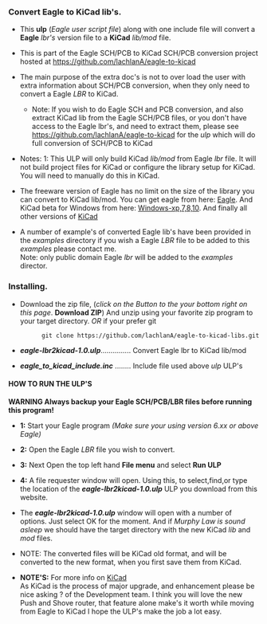 ### **Convert Eagle to KiCad lib's.**


* This **ulp** (*Eagle user script file*) along with one include file will convert a **Eagle** *lbr's* version file to a **KiCad** *lib/mod* file.  

* This is part of the Eagle SCH/PCB to KiCad SCH/PCB conversion project hosted at https://github.com/lachlanA/eagle-to-kicad  

* The main purpose of the extra doc's is not to over load the user with extra information about SCH/PCB conversion, when they only need to convert a Eagle *LBR* to KiCad.  
	* Note: If you wish to do Eagle SCH and PCB conversion, and also extract KiCad lib from the Eagle SCH/PCB files, or you don't have access to the Eagle lbr's, and need to extract them, please see https://github.com/lachlanA/eagle-to-kicad for the *ulp* which will do full conversion of SCH/PCB to KiCad  

* Notes: 1: This ULP will only build KiCad *lib/mod* from Eagle *lbr* file. It will not build project files for KiCad or configure the library setup for KiCad. You will need to manually do this in KiCad.  

* The freeware version of Eagle has no limit on the size of the library you can convert to KiCad lib/mod. You can get eagle from here:  [Eagle](http://www.cadsoftusa.com/download-eagle/).  And KiCad beta for Windows from here: [Windows-xp,7,8,10](http://downloads.kicad-pcb.org/windows/).  And finally all other versions of [KiCad](http://kicad-pcb.org/download/)

* A number of example's of converted Eagle lib's have been provided in the *examples* directory if you wish a Eagle *LBR* file to be added to this *examples* please contact me.  
    Note: only public domain Eagle *lbr* will be added to the *examples* director.  
### Installing.
* Download the zip file, (*click on the Button to the your bottom right on this page*. **Download ZIP**) And unzip using your favorite zip program to your target directory. *OR* if your prefer git

			git clone https://github.com/lachlanA/eagle-to-kicad-libs.git  

* ***eagle-lbr2kicad-1.0.ulp***...............  Convert Eagle lbr to KiCad lib/mod  
* ***eagle_to_kicad_include.inc*** ........  Include file used above *ulp* ULP's  
#### HOW TO RUN THE ULP'S 
 
 **WARNING Always backup your Eagle SCH/PCB/LBR files before running this program!**  
 
* **1:** Start your Eagle program *(Make sure your using  version 6.xx or above Eagle)*

* **2:** Open the Eagle *LBR* file you wish to convert.

* **3:** Next Open the top left hand  **File menu** and select  **Run ULP**  

* **4:** A file requester window will open.  Using this, to select,find,or type the location of the ***eagle-lbr2kicad-1.0.ulp*** ULP you download from this website.

* The ***eagle-lbr2kicad-1.0.ulp*** window will open with a number of options. Just select OK for the moment.  And if *Murphy Law  is sound asleep* we should have the target directory with the new KiCad *lib* and *mod* files.
* NOTE: The converted files will be KiCad old format, and will be converted to the new format, when you first save them from KiCad.



* **NOTE'S:**   For more info on [KiCad](http://www.kicad-pcb.org/display/KICAD/Installing+KiCad)  
As KiCad is the process of major upgrade,  and enhancement  please be nice asking ? of the Development team.  I think you  will love the new Push and Shove router, that feature alone make's it worth while moving from Eagle to KiCad I hope the ULP's  make the job a lot easy.




  

